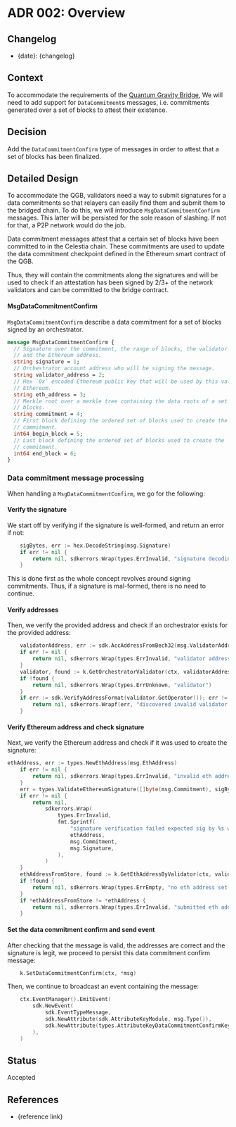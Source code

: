 # ADR 002: Overview

## Changelog

- {date}: {changelog}

## Context
To accommodate the requirements of the [Quantum Gravity Bridge](https://github.com/celestiaorg/quantum-gravity-bridge/blob/master/ethereum/solidity/src/QuantumGravityBridge.sol), We will need to add support for `DataCommitment`s messages, i.e. commitments generated over a set of blocks to attest their existence.

## Decision
Add the `DataCommitmentConfirm` type of messages in order to attest that a set of blocks has been finalized.

## Detailed Design
To accommodate the QGB, validators need a way to submit signatures for a data commitments so that relayers can easily find them and submit them to the bridged chain. To do this, we will introduce `MsgDataCommitmentConfirm` messages. This latter will be persisted for the sole reason of slashing. If not for that, a P2P network would do the job.


Data commitment messages attest that a certain set of blocks have been committed to in the Celestia chain. These commitments are used to update the data commitment checkpoint defined in the Ethereum smart contract of the QGB.

Thus, they will contain the commitments along the signatures and will be used to check if an attestation has been signed by 2/3+ of the network validators and can be committed to the bridge contract.

#### MsgDataCommitmentConfirm
`MsgDataCommitmentConfirm` describe a data commitment for a set of blocks signed by an orchestrator.
```protobuf
message MsgDataCommitmentConfirm {
  // Signature over the commitment, the range of blocks, the validator address
  // and the Ethereum address.
  string signature = 1;
  // Orchestrator account address who will be signing the message.
  string validator_address = 2;
  // Hex `0x` encoded Ethereum public key that will be used by this validator on
  // Ethereum.
  string eth_address = 3;
  // Merkle root over a merkle tree containing the data roots of a set of
  // blocks.
  string commitment = 4;
  // First block defining the ordered set of blocks used to create the
  // commitment.
  int64 begin_block = 5;
  // Last block defining the ordered set of blocks used to create the
  // commitment.
  int64 end_block = 6;
}
```

### Data commitment message processing
When handling a `MsgDataCommitmentConfirm`, we go for the following:

#### Verify the signature
We start off by verifying if the signature is well-formed, and return an error if not:
```go
	sigBytes, err := hex.DecodeString(msg.Signature)
	if err != nil {
		return nil, sdkerrors.Wrap(types.ErrInvalid, "signature decoding")
	}
```
This is done first as the whole concept revolves around signing commitments. Thus, if a signature is mal-formed, there is no need to continue.

#### Verify addresses
Then, we verify the provided address and check if an orchestrator exists for the provided address:
```go
	validatorAddress, err := sdk.AccAddressFromBech32(msg.ValidatorAddress)
	if err != nil {
		return nil, sdkerrors.Wrap(types.ErrInvalid, "validator address invalid")
	}
	validator, found := k.GetOrchestratorValidator(ctx, validatorAddress)
	if !found {
		return nil, sdkerrors.Wrap(types.ErrUnknown, "validator")
	}
	if err := sdk.VerifyAddressFormat(validator.GetOperator()); err != nil {
		return nil, sdkerrors.Wrapf(err, "discovered invalid validator address for validator %v", validatorAddress)
	}
```

#### Verify Ethereum address and check signature
Next, we verify the Ethereum address and check if it was used to create the signature:
```go
ethAddress, err := types.NewEthAddress(msg.EthAddress)
	if err != nil {
		return nil, sdkerrors.Wrap(types.ErrInvalid, "invalid eth address")
	}
	err = types.ValidateEthereumSignature([]byte(msg.Commitment), sigBytes, *ethAddress)
	if err != nil {
		return nil,
			sdkerrors.Wrap(
				types.ErrInvalid,
				fmt.Sprintf(
					"signature verification failed expected sig by %s with checkpoint %s found %s",
					ethAddress,
					msg.Commitment,
					msg.Signature,
				),
			)
	}
	ethAddressFromStore, found := k.GetEthAddressByValidator(ctx, validator.GetOperator())
	if !found {
		return nil, sdkerrors.Wrap(types.ErrEmpty, "no eth address set for validator")
	}
	if *ethAddressFromStore != *ethAddress {
		return nil, sdkerrors.Wrap(types.ErrInvalid, "submitted eth address does not match delegate eth address")
	}
```

#### Set the data commitment confirm and send event
After checking that the message is valid, the addresses are correct and the signature is legit, we proceed to persist this data commitment confirm message:
```go
    k.SetDataCommitmentConfirm(ctx, *msg)
```
Then, we continue to broadcast an event containing the message:
```go
	ctx.EventManager().EmitEvent(
		sdk.NewEvent(
			sdk.EventTypeMessage,
			sdk.NewAttribute(sdk.AttributeKeyModule, msg.Type()),
			sdk.NewAttribute(types.AttributeKeyDataCommitmentConfirmKey, msg.String()),
		),
	)
```

## Status
Accepted

## References

- {reference link}
